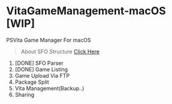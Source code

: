 # VitaGameManagement-macOS [WIP]
PSVita Game Manager For macOS

> About SFO Structure [Click Here](http://www.psdevwiki.com/ps3/PARAM.SFO)

1. [DONE] SFO Parser
2. [DONE] Game Listing
3. Game Upload Via FTP
4. Package Split
5. Vita Management(Backup..)
6. Sharing

